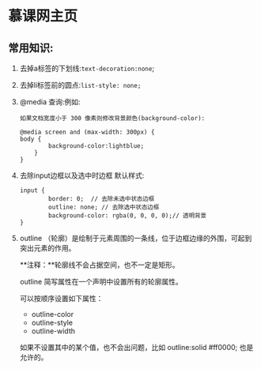 # 慕课网主页 

## 常用知识:

1. 去掉a标签的下划线:`text-decoration:none`;

2. 去掉li标签前的圆点:`list-style: none;`

3. @media 查询:例如:

   ```
   如果文档宽度小于 300 像素则修改背景颜色(background-color):
   
   @media screen and (max-width: 300px) {
   body {
           background-color:lightblue;
       }
   }
   ```

4. 去除input边框以及选中时边框 默认样式:

   ```
   input {      
           border: 0;  // 去除未选中状态边框
           outline: none; // 去除选中状态边框
           background-color: rgba(0, 0, 0, 0);// 透明背景
   }
   ```

5. outline （轮廓）是绘制于元素周围的一条线，位于边框边缘的外围，可起到突出元素的作用。

   **注释：**轮廓线不会占据空间，也不一定是矩形。

   outline 简写属性在一个声明中设置所有的轮廓属性。

   可以按顺序设置如下属性：

   - outline-color
   - outline-style
   - outline-width

   如果不设置其中的某个值，也不会出问题，比如 outline:solid #ff0000; 也是允许的。

   
